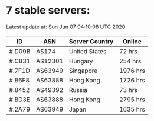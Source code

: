 # 7 stable servers:

Latest update at: Sun Jun 07 04:10:08 UTC 2020

| ID | ASN | Server Country | Online |
| -- | --- | -------------- | ------ |
| #.D09B | AS174 | United States | 72 hrs |
| #.C831 | AS12301 | Hungary | 254 hrs |
| #.7F1D | AS63949 | Singapore | 1976 hrs |
| #.B6F8 | AS63888 | Hong Kong | 1726 hrs |
| #.8452 | AS49392 | Russia | 73 hrs |
| #.BD3E | AS63888 | Hong Kong | 2795 hrs |
| #.2A79 | AS63949 | Japan | 1635 hrs |


